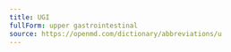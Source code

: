 ```yaml
---
title: UGI
fullForm: upper gastrointestinal
source: https://openmd.com/dictionary/abbreviations/u
---
```

